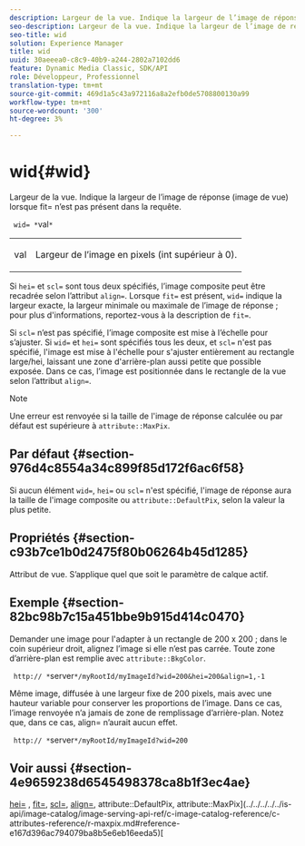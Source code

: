 ```yaml
---
description: Largeur de la vue. Indique la largeur de l’image de réponse (image de vue) lorsque fit= n’est pas présent dans la requête.
seo-description: Largeur de la vue. Indique la largeur de l’image de réponse (image de vue) lorsque fit= n’est pas présent dans la requête.
seo-title: wid
solution: Experience Manager
title: wid
uuid: 30aeeea0-c8c9-40b9-a244-2802a7102dd6
feature: Dynamic Media Classic, SDK/API
role: Développeur, Professionnel
translation-type: tm+mt
source-git-commit: 469d1a5c43a972116a8a2efb0de5708800130a99
workflow-type: tm+mt
source-wordcount: '300'
ht-degree: 3%

---
```



# wid{#wid}

Largeur de la vue. Indique la largeur de l’image de réponse (image de vue) lorsque fit= n’est pas présent dans la requête.

` wid= *`val`*`

<table id="simpletable_E217453246F5441C896C1F69EA4D4218"> 
 <tr class="strow"> 
  <td class="stentry"> <p> <span class="varname"> val  </span> </p> </td> 
  <td class="stentry"> <p>Largeur de l’image en pixels (int supérieur à 0). </p> </td> 
 </tr> 
</table>

Si `hei=` et `scl=` sont tous deux spécifiés, l’image composite peut être recadrée selon l’attribut `align=`. Lorsque `fit=` est présent, `wid=` indique la largeur exacte, la largeur minimale ou maximale de l’image de réponse ; pour plus d&#39;informations, reportez-vous à la description de `fit=`.

Si `scl=` n’est pas spécifié, l’image composite est mise à l’échelle pour s’ajuster. Si `wid=` et `hei=` sont spécifiés tous les deux, et `scl=` n&#39;est pas spécifié, l&#39;image est mise à l&#39;échelle pour s&#39;ajuster entièrement au rectangle large/hei, laissant une zone d&#39;arrière-plan aussi petite que possible exposée. Dans ce cas, l’image est positionnée dans le rectangle de la vue selon l’attribut `align=`.

>[!NOTE]
>
>Une erreur est renvoyée si la taille de l&#39;image de réponse calculée ou par défaut est supérieure à `attribute::MaxPix`.

## Par défaut {#section-976d4c8554a34c899f85d172f6ac6f58}

Si aucun élément `wid=`, `hei=` ou `scl=` n&#39;est spécifié, l&#39;image de réponse aura la taille de l&#39;image composite ou `attribute::DefaultPix`, selon la valeur la plus petite.

## Propriétés {#section-c93b7ce1b0d2475f80b06264b45d1285}

Attribut de vue. S’applique quel que soit le paramètre de calque actif.

## Exemple {#section-82bc98b7c15a451bbe9b915d414c0470}

Demander une image pour l&#39;adapter à un rectangle de 200 x 200 ; dans le coin supérieur droit, alignez l’image si elle n’est pas carrée. Toute zone d’arrière-plan est remplie avec `attribute::BkgColor`.

` http:// *`server`*/myRootId/myImageId?wid=200&hei=200&align=1,-1`

Même image, diffusée à une largeur fixe de 200 pixels, mais avec une hauteur variable pour conserver les proportions de l’image. Dans ce cas, l’image renvoyée n’a jamais de zone de remplissage d’arrière-plan. Notez que, dans ce cas, align= n’aurait aucun effet.

` http:// *`server`*/myRootId/myImageId?wid=200`

## Voir aussi {#section-4e9659238d6545498378ca8b1f3ec4ae}

[hei=](../../../../../is-api/http-ref/image-serving-api-ref/c-http-protocol-reference/c-command-reference/r-is-http-hei.md#reference-6d6f556ccc0e4b98a815e8a5c1944a96) ,  [fit=](../../../../../is-api/http-ref/image-serving-api-ref/c-http-protocol-reference/c-command-reference/r-fit.md#reference-f11bff6d93d143d6b135de3a923bc989),  [scl=](../../../../../is-api/http-ref/image-serving-api-ref/c-http-protocol-reference/c-command-reference/r-scl.md#reference-b2a74e493d0d407e98fe350551ba3fcc),  [align=](../../../../../is-api/http-ref/image-serving-api-ref/c-http-protocol-reference/c-command-reference/r-align.md#reference-b7d6b87c75124d78884f916dd6544bc7), attribute::DefaultPix, attribute::MaxPix](../../../../../is-api/image-catalog/image-serving-api-ref/c-image-catalog-reference/c-attributes-reference/r-maxpix.md#reference-e167d396ac794079ba8b5e6eb16eeda5)[](../../../../../is-api/image-catalog/image-serving-api-ref/c-image-catalog-reference/c-attributes-reference/r-defaultpix.md#reference-996b2c22b30f4fd9b970c84063306df1)[
